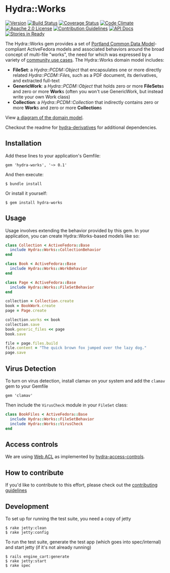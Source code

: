 # Hydra::Works

[![Version](https://badge.fury.io/rb/hydra-works.png)](http://badge.fury.io/rb/hydra-works)
[![Build Status](https://travis-ci.org/projecthydra-labs/hydra-works.svg?branch=master)](https://travis-ci.org/projecthydra-labs/hydra-works)
[![Coverage Status](https://coveralls.io/repos/projecthydra-labs/hydra-works/badge.svg?branch=master)](https://coveralls.io/r/projecthydra-labs/hydra-works?branch=master)
[![Code Climate](https://codeclimate.com/github/projecthydra-labs/hydra-works/badges/gpa.svg)](https://codeclimate.com/github/projecthydra-labs/hydra-works)
[![Apache 2.0 License](http://img.shields.io/badge/APACHE2-license-blue.svg)](./LICENSE)
[![Contribution Guidelines](http://img.shields.io/badge/CONTRIBUTING-Guidelines-blue.svg)](./CONTRIBUTING.md)
[![API Docs](http://img.shields.io/badge/API-docs-blue.svg)](http://rubydoc.info/gems/hydra-works)
[![Stories in Ready](https://badge.waffle.io/projecthydra-labs/hydra-works.png?source=projecthydra-labs%2Fhydra-works&label=ready&title=Ready)](https://waffle.io/projecthydra-labs/hydra-works?source=projecthydra-labs%2Fhydra-works)

The Hydra::Works gem provides a set of [Portland Common Data Model](https://github.com/duraspace/pcdm/wiki)-compliant ActiveFedora models and associated behaviors around the broad concept of multi-file "works", the need for which was expressed by a variety of [community use cases](https://github.com/projecthydra-labs/hydra-works/tree/master/use-cases). The Hydra::Works domain model includes:

 * **FileSet**: a *Hydra::PCDM::Object* that encapsulates one or more directly related *Hydra::PCDM::File*s, such as a PDF document, its derivatives, and extracted full-text
 * **GenericWork**: a *Hydra::PCDM::Object* that holds zero or more **FileSets**s and zero or more **Work**s (often you won't use GenericWork, but instead write your own Work class)
 * **Collection**: a *Hydra::PCDM::Collection* that indirectly contains zero or more **Work**s and zero or more **Collection**s

View [a diagram of the domain model](https://docs.google.com/drawings/d/1-NkkRPpGpZGoTimEpYTaGM1uUPRaT0SamuWDITvtG_8/edit).

Checkout the readme for [hydra-derivatives](https://github.com/projecthydra/hydra-derivatives#dependencies) for additional dependencies.

## Installation

Add these lines to your application's Gemfile:

    gem 'hydra-works', '~> 0.1'

And then execute:

    $ bundle install

Or install it yourself:

    $ gem install hydra-works

## Usage

Usage involves extending the behavior provided by this gem. In your application, you can create Hydra::Works-based models like so:

```ruby
class Collection < ActiveFedora::Base
  include Hydra::Works::CollectionBehavior
end

class Book < ActiveFedora::Base
  include Hydra::Works::WorkBehavior
end

class Page < ActiveFedora::Base
  include Hydra::Works::FileSetBehavior
end

collection = Collection.create
book = BookWork.create
page = Page.create

collection.works << book
collection.save
book.generic_files << page
book.save

file = page.files.build
file.content = "The quick brown fox jumped over the lazy dog."
page.save
```

## Virus Detection

To turn on virus detection, install clamav on your system and add the `clamav` gem to your Gemfile

    gem 'clamav'

Then include the `VirusCheck` module in your `FileSet` class:

```ruby
class BookFiles < ActiveFedora::Base
  include Hydra::Works::FileSetBehavior
  include Hydra::Works::VirusCheck
end
```

## Access controls

We are using [Web ACL](http://www.w3.org/wiki/WebAccessControl) as implemented by [hydra-access-controls](https://github.com/projecthydra/hydra-head/tree/master/hydra-access-controls).

## How to contribute

If you'd like to contribute to this effort, please check out the [contributing guidelines](CONTRIBUTING.md)

## Development

To set up for running the test suite, you need a copy of jetty

    $ rake jetty:clean
    $ rake jetty:config

To run the test suite, generate the test app (which goes into spec/internal) and start jetty (if it's not already running)

    $ rails engine_cart:generate
    $ rake jetty:start
    $ rake spec
